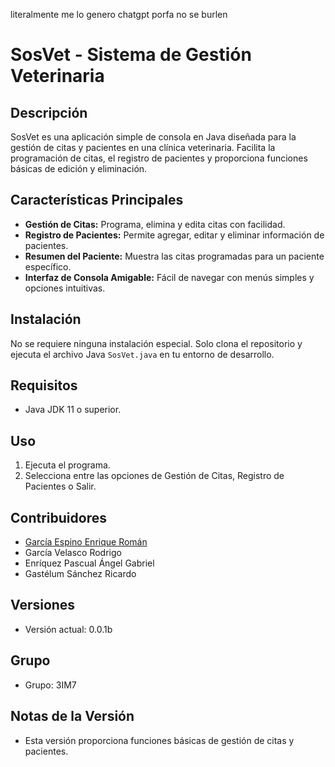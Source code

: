 literalmente me lo genero chatgpt porfa no se burlen
# SosVet - Sistema de Gestión Veterinaria 

## Descripción
SosVet es una aplicación simple de consola en Java diseñada para la gestión de citas y pacientes en una clínica veterinaria. Facilita la programación de citas, el registro de pacientes y proporciona funciones básicas de edición y eliminación.

## Características Principales
- **Gestión de Citas:** Programa, elimina y edita citas con facilidad.
- **Registro de Pacientes:** Permite agregar, editar y eliminar información de pacientes.
- **Resumen del Paciente:** Muestra las citas programadas para un paciente específico.
- **Interfaz de Consola Amigable:** Fácil de navegar con menús simples y opciones intuitivas.

## Instalación
No se requiere ninguna instalación especial. Solo clona el repositorio y ejecuta el archivo Java `SosVet.java` en tu entorno de desarrollo.

## Requisitos
- Java JDK 11 o superior.

## Uso
1. Ejecuta el programa.
2. Selecciona entre las opciones de Gestión de Citas, Registro de Pacientes o Salir.

## Contribuidores
- [García Espino Enrique Román](https://quiqueso.com)
- García Velasco Rodrigo
- Enríquez Pascual Ángel Gabriel
- Gastélum Sánchez Ricardo

## Versiones
- Versión actual: 0.0.1b

## Grupo
- Grupo: 3IM7

## Notas de la Versión
- Esta versión proporciona funciones básicas de gestión de citas y pacientes.
